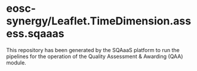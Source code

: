 # eosc-synergy/Leaflet.TimeDimension.assess.sqaaas
This repository has been generated by the SQAaaS platform to run the pipelines
for the operation of the
Quality Assessment & Awarding (QAA)
module.